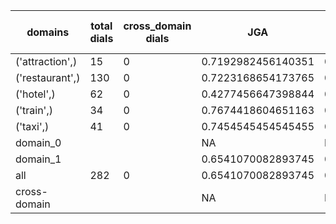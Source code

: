 | domains         |   total dials |   cross_domain dials | JGA                | RSA                | TA                 | CDTA   |   total turns |   cross-domain turns |
|-----------------|---------------|----------------------|--------------------|--------------------|--------------------|--------|---------------|----------------------|
| ('attraction',) |            15 |                    0 | 0.7192982456140351 | 0.8888888888888887 | 0.8421052631578947 | NA     |            57 |                    0 |
| ('restaurant',) |           130 |                    0 | 0.7223168654173765 | 0.914578754578754  | 0.797274275979557  | NA     |           587 |                    0 |
| ('hotel',)      |            62 |                    0 | 0.4277456647398844 | 0.8181791155704201 | 0.6213872832369942 | NA     |           346 |                    0 |
| ('train',)      |            34 |                    0 | 0.7674418604651163 | 0.9255424063116369 | 0.872093023255814  | NA     |           172 |                    0 |
| ('taxi',)       |            41 |                    0 | 0.7454545454545455 | 0.8731656184486376 | 0.8787878787878788 | NA     |           165 |                    0 |
| domain_0        |               |                      | NA                 | NA                 | NA                 | NA     |             0 |                    0 |
| domain_1        |               |                      | 0.6541070082893745 | 0.8845756904692254 | 0.773172569706104  | NA     |          1327 |                    0 |
| all             |           282 |                    0 | 0.6541070082893745 | 0.8845756904692254 | 0.773172569706104  | NA     |          1327 |                    0 |
| cross-domain    |               |                      | NA                 | NA                 | NA                 | NA     |             0 |                    0 |
